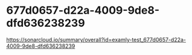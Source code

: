 # 677d0657-d22a-4009-9de8-dfd636238239
https://sonarcloud.io/summary/overall?id=examly-test_677d0657-d22a-4009-9de8-dfd636238239
